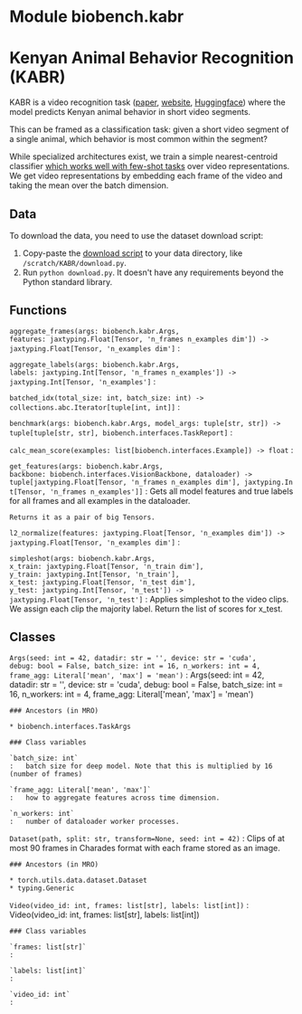 Module biobench.kabr
====================
# Kenyan Animal Behavior Recognition (KABR)

KABR is a video recognition task ([paper](https://openaccess.thecvf.com/content/WACV2024W/CV4Smalls/papers/Kholiavchenko_KABR_In-Situ_Dataset_for_Kenyan_Animal_Behavior_Recognition_From_Drone_WACVW_2024_paper.pdf), [website](https://kabrdata.xyz/), [Huggingface](https://huggingface.co/datasets/imageomics/KABR)) where the model predicts Kenyan animal behavior in short video segments.

This can be framed as a classification task: given a short video segment of a single animal, which behavior is most common within the segment?

While specialized architectures exist, we train a simple nearest-centroid classifier [which works well with few-shot tasks](https://arxiv.org/abs/1911.04623) over video representations.
We get video representations by embedding each frame of the video and taking the mean over the batch dimension.

## Data

To download the data, you need to use the dataset download script:

1. Copy-paste the [download script](https://huggingface.co/datasets/imageomics/KABR/raw/main/download.py) to your data directory, like `/scratch/KABR/download.py`.
2. Run `python download.py`. It doesn't have any requirements beyond the Python standard library.

Functions
---------

`aggregate_frames(args: biobench.kabr.Args, features: jaxtyping.Float[Tensor, 'n_frames n_examples dim']) ‑> jaxtyping.Float[Tensor, 'n_examples dim']`
:   

`aggregate_labels(args: biobench.kabr.Args, labels: jaxtyping.Int[Tensor, 'n_frames n_examples']) ‑> jaxtyping.Int[Tensor, 'n_examples']`
:   

`batched_idx(total_size: int, batch_size: int) ‑> collections.abc.Iterator[tuple[int, int]]`
:   

`benchmark(args: biobench.kabr.Args, model_args: tuple[str, str]) ‑> tuple[tuple[str, str], biobench.interfaces.TaskReport]`
:   

`calc_mean_score(examples: list[biobench.interfaces.Example]) ‑> float`
:   

`get_features(args: biobench.kabr.Args, backbone: biobench.interfaces.VisionBackbone, dataloader) ‑> tuple[jaxtyping.Float[Tensor, 'n_frames n_examples dim'], jaxtyping.Int[Tensor, 'n_frames n_examples']]`
:   Gets all model features and true labels for all frames and all examples in the dataloader.
    
    Returns it as a pair of big Tensors.

`l2_normalize(features: jaxtyping.Float[Tensor, 'n_examples dim']) ‑> jaxtyping.Float[Tensor, 'n_examples dim']`
:   

`simpleshot(args: biobench.kabr.Args, x_train: jaxtyping.Float[Tensor, 'n_train dim'], y_train: jaxtyping.Int[Tensor, 'n_train'], x_test: jaxtyping.Float[Tensor, 'n_test dim'], y_test: jaxtyping.Int[Tensor, 'n_test']) ‑> jaxtyping.Float[Tensor, 'n_test']`
:   Applies simpleshot to the video clips. We assign each clip the majority label. Return the list of scores for x_test.

Classes
-------

`Args(seed: int = 42, datadir: str = '', device: str = 'cuda', debug: bool = False, batch_size: int = 16, n_workers: int = 4, frame_agg: Literal['mean', 'max'] = 'mean')`
:   Args(seed: int = 42, datadir: str = '', device: str = 'cuda', debug: bool = False, batch_size: int = 16, n_workers: int = 4, frame_agg: Literal['mean', 'max'] = 'mean')

    ### Ancestors (in MRO)

    * biobench.interfaces.TaskArgs

    ### Class variables

    `batch_size: int`
    :   batch size for deep model. Note that this is multiplied by 16 (number of frames)

    `frame_agg: Literal['mean', 'max']`
    :   how to aggregate features across time dimension.

    `n_workers: int`
    :   number of dataloader worker processes.

`Dataset(path, split: str, transform=None, seed: int = 42)`
:   Clips of at most 90 frames in Charades format with each frame stored as an image.

    ### Ancestors (in MRO)

    * torch.utils.data.dataset.Dataset
    * typing.Generic

`Video(video_id: int, frames: list[str], labels: list[int])`
:   Video(video_id: int, frames: list[str], labels: list[int])

    ### Class variables

    `frames: list[str]`
    :

    `labels: list[int]`
    :

    `video_id: int`
    :